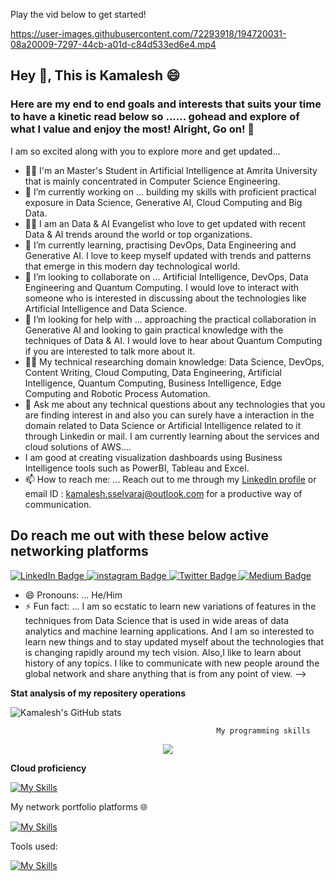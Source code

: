 Play the vid below to get started!

https://user-images.githubusercontent.com/72293918/194720031-08a20009-7297-44cb-a01d-c84d533ed6e4.mp4

## Hey 👋, This is Kamalesh :smile:

### Here are my end to end goals and interests that suits your time to have a kinetic read below so ...... gohead and explore of what I value and enjoy the most! Alright, Go on! 👋


I am so excited along with you to explore more and get updated...

- 👨‍🎓 I'm an Master's Student in Artificial Intelligence at Amrita University that is mainly concentrated in Computer Science Engineering.
- 🔭 I’m currently working on ... building my skills with proficient practical exposure in Data Science, Generative AI, Cloud Computing and Big Data.
- :technologist: I am an Data & AI Evangelist who love to get updated with recent Data & AI trends around the world or top organizations.
- 🌱 I’m currently learning, practising DevOps, Data Engineering and Generative AI. I love to keep myself updated with trends and patterns that emerge in this modern day technological world.
- 👯 I’m looking to collaborate on ... Artificial Intelligence, DevOps, Data Engineering and Quantum Computing. I would love to interact with someone who is interested in discussing about the technologies like Artificial Intelligence and Data Science.
- 🤔 I’m looking for help with ... approaching the practical collaboration in Generative AI and looking to gain practical knowledge with the techniques of Data & AI. I would love to hear about Quantum Computing if you are interested to talk more about it.
- 👨‍🎓 My technical researching domain knowledge: Data Science, DevOps, Content Writing, Cloud Computing, Data Engineering, Artificial Intelligence, Quantum Computing, Business Intelligence, Edge Computing and Robotic Process Automation.
- 💬 Ask me about any technical questions about any technologies that you are finding interest in and also you can surely have a interaction in the domain related to Data Science or Artificial Intelligence related to it through Linkedin or mail. I am currently learning about the services and cloud solutions of AWS....
- I am good at creating visualization dashboards using Business Intelligence tools such as PowerBI, Tableau and Excel.
- 📫 How to reach me: ... Reach out to me through my [LinkedIn profile](https://www.linkedin.com/in/kamalesh-s-my-profile/)  or email ID : kamalesh.sselvaraj@outlook.com for a productive way of communication.
        
## Do reach me out with these below active networking platforms
     
<div id="badges">
  <a href="https://www.linkedin.com/in/kamalesh-s-my-profile/">
    <img src="https://img.shields.io/badge/LinkedIn-blue?style=for-the-badge&logo=linkedin&logoColor=white" alt="LinkedIn Badge"/>
  </a>
  <a href="https://www.instagram.com/kamal_ioe/">
    <img src="https://img.shields.io/badge/Instagram-pink?style=for-the-badge&logo=instagram&logoColor=white" alt="instagram Badge"/>
  </a>
  <a href="https://twitter.com/Kamaleshsri312S">
    <img src="https://img.shields.io/badge/Twitter-blue?style=for-the-badge&logo=twitter&logoColor=white" alt="Twitter Badge"/>
  </a>
  <a href="https://medium.com/@kamalesh.sselvaraj">
    <img src="https://img.shields.io/badge/MEDIUM-blog-white?style=for-the-badge&logo=medium&logoColor=white" alt="Medium Badge"/>
  </a>
</div>

- 😄 Pronouns: ... He/Him
- ⚡ Fun fact: ... I am so ecstatic to learn new variations of features in the techniques from Data Science that is used in wide areas of data analytics and machine learning applications. And I am so interested to learn new things and to stay updated myself about the technologies that is changing rapidly around my tech vision. Also,I like to learn about history of any topics. I like to communicate with new people around the global network and share anything that is from any point of view.
-->

**Stat analysis of my repositery operations**

![Kamalesh's GitHub stats](https://github-readme-stats.vercel.app/api?username=Kamalesh3112&show_icons=true&theme=transparent)



                                                  My programming skills

<p align="center">
  <a href="https://skillicons.dev">
    <img src="https://skillicons.dev/icons?i=py,java,sqlite,scala,git" />
  </a>
</p>

**Cloud proficiency**

[![My Skills](https://skillicons.dev/icons?i=gcp,azure,aws&perline=3)](https://skillicons.dev)

My network portfolio platforms 🌐

[![My Skills](https://skillicons.dev/icons?i=linkedin,github,&perline=3)](https://skillicons.dev)

Tools used:

[![My Skills](https://skillicons.dev/icons?i=autocad,azure,gcp,py,java,sqlite,scala,git,cassandra,discord,linux,eclipse,firebase,flask,linkedin,github,gitlab,idea,matlab,mongodb,mysql,octave,ps,stackoverflow,twitter,visualstudio,vscode,instagram,wordpress&perline=15)](https://skillicons.dev)
